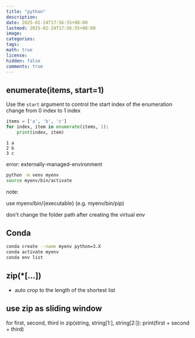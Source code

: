 ```yaml
---
title: "python"
description: 
date: 2025-02-24T17:56:55+08:00
lastmod: 2025-02-24T17:56:55+08:00
image: 
categories: 
tags: 
math: true
license: 
hidden: false
comments: true
---
```


## enumerate(items, start=1)
Use the `start` argument to control the start index of the enumeration
change from 0 index to 1 index
```python
items = ['a', 'b', 'c']
for index, item in enumerate(items, 1):
    print(index, item)
```

```
1 a
2 b
3 c
```


error: externally-managed-environment

```bash
python -m venv myenv
source myenv/bin/activate
```

note:

use myenv/bin/{executable} (e.g. myenv/bin/pip) 

don't change the folder path after creating the virtual env

## Conda
```bash
conda create --name myenv python=3.X
conda activate myenv
conda env list
```

## zip(\*[...])
- auto crop to the length of the shortest list

## use zip as sliding window

for first, second, third in zip(string, string[1:], string[2:]):
    print(first + second + third)
